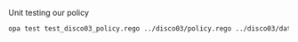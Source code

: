 
Unit testing our policy

```bash
opa test test_disco03_policy.rego ../disco03/policy.rego ../disco03/data/vips.rego
```